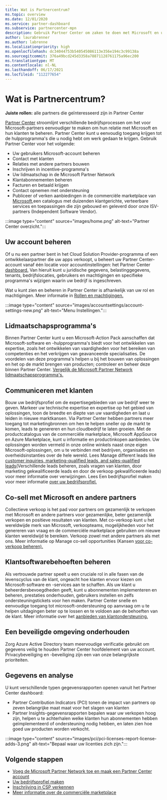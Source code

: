 ```yaml
---
title: Wat is Partnercentrum?
ms.topic: overview
ms.date: 12/01/2020
ms.service: partner-dashboard
ms.subservice: partnercenter-mpn
description: Gebruik Partner Center om zaken te doen met Microsoft en uw klanten
author: laurabrenner
ms.author: labrenne
ms.localizationpriority: high
ms.openlocfilehash: dc34044753b540545086113e356e194c3c99138a
ms.sourcegitcommit: 376a49bcd245d3358a78871128761175a96ec200
ms.translationtype: MT
ms.contentlocale: nl-NL
ms.lasthandoff: 06/17/2021
ms.locfileid: "112277654"
---
```

# <a name="what-is-partner-center"></a>Wat is Partnercentrum?

**Juiste rollen:** alle partners die geïnteresseerd zijn in Partner Center

[Partner Center](https://partner.microsoft.com/dashboard/home) stroomlijnt verschillende bedrijfsprocessen om het voor Microsoft-partners eenvoudiger te maken om hun relatie met Microsoft en hun klanten te beheren. Partner Center kunt u eenvoudig toegang krijgen tot de hulpprogramma's die u nodig hebt om werk gedaan te krijgen. Gebruik Partner Center voor het volgende:

- Uw gebruikers Microsoft-account beheren
- Contact met klanten
- Relaties met andere partners bouwen
- Inschrijven in incentive-programma's
- Uw lidmaatschap in de Microsoft Partner Network
- Klantabonnementen beheren
- Facturen en betaald krijgen
- Contact opnemen met ondersteuning
- Publiceer of verken aanbiedingen in de commerciële marketplace van [Microsoft,](/azure/marketplace)een catalogus met duizenden klantgerichte, verteerbare services en toepassingen die zijn gebouwd en geleverd door onze ISV-partners (Independent Software Vendor).

:::image type="content" source="images/home.png" alt-text="Partner Center overzicht.":::

## <a name="manage-your-account"></a>Uw account beheren

Of u nu een partner bent in het Cloud Solution Provider-programma of een ontwikkelaarpartner die uw apps verkoopt, u beheert uw Partner Center-account vanaf één locatie voor accountinstellingen: het Partner Center [dashboard.](https://partner.microsoft.com/dashboard/home) Van hieruit kunt u juridische gegevens, belastinggegevens, tenants, bedrijfslocaties, gebruikers en machtigingen en specifieke programma's wijzigen waarin uw bedrijf is ingeschreven.

Wat u kunt zien en beheren in Partner Center is afhankelijk van uw rol en machtigingen. Meer informatie in [Rollen en machtigingen.](permissions-overview.md)

:::image type="content" source="images/accountsettings/account-settings-new.png" alt-text="Menu Instellingen.":::

## <a name="membership-programs"></a>Lidmaatschapsprogramma's

Binnen Partner Center kunt u een Microsoft-Action Pack aanschaffen dat Microsoft-software en -hulpprogramma's biedt voor het ontwikkelen van expertise, zoals het ontwikkelen van vaardigheden voor het bereiken van competenties en het verkrijgen van geavanceerde specialisaties. De voordelen van deze programma's helpen u bij het bouwen van oplossingen en het op de markt brengen van producten; controleer en beheer deze binnen Partner Center. [Vergelijk de Microsoft Partner Network lidmaatschapsprogramma's.](https://partner.microsoft.com/membership/compare-offers)

## <a name="connect-with-customers"></a>Communiceren met klanten

Bouw uw bedrijfsprofiel om de expertisegebieden van uw bedrijf weer te geven. Markeer uw technische expertise en expertise op het gebied van oplossingen, toon de breedte en diepte van uw vaardigheden en laat u leiden in nieuwe marktkansen. Via Partner Center hebben partners meer toegang tot marketingbronnen om hen te helpen sneller op de markt te komen, leads te genereren en hun cloudbedrijf te laten groeien. Met de productcatalogus van de commerciële marketplace, Microsoft AppSource en Azure Marketplace, kunt u informatie en productinkopen aanbieden. Uw oplossingen worden vermeld in onze online winkels naast onze eigen Microsoft-oplossingen, om u te verbinden met bedrijven, organisaties en overheidsinstanties over de hele wereld. Lees Manage different leads like [customer inquiries, marketing-qualified leads, and sales-qualified leads](manage-leads.md)(Verschillende leads beheren, zoals vragen van klanten, door marketing gekwalificeerde leads en door de verkoop gekwalificeerde leads) voor meer informatie over verwijzingen. Lees Een bedrijfsprofiel maken voor meer informatie [over uw bedrijfsprofiel.](create-a-marketing-profile.md)

## <a name="co-sell-with-microsoft-and-other-partners"></a>Co-sell met Microsoft en andere partners

Collectieve verkoop is het pad voor partners om gezamenlijk te verkopen met Microsoft en andere partners voor gezamenlijke, beter gezamenlijk verkopen en positieve resultaten van klanten. Met co-verkoop kunt u het wereldwijde merk van Microsoft, verkoopteams, mogelijkheden voor het genereren van vraag en de commerciële marketplace gebruiken om nieuwe klanten wereldwijd te bereiken. Verkoop zowel met andere partners als met ons. Meer informatie op Manage co-sell opportunities (Kansen [voor co-verkoop beheren).](manage-co-sell-opportunities.md)

## <a name="manage-customer-software-needs"></a>Klantsoftwarebehoeften beheren

Als vertrouwde partner speelt u een cruciale rol in alle fasen van de levenscyclus van de klant, ongeacht hoe klanten ervoor kiezen om Microsoft-software en -services aan te schaffen. Als uw klant u beheerdersbevoegdheden geeft, kunt u abonnementen implementeren en beheren, prestaties onderhouden, gebruikers instellen en zelfs ondersteuningstickets voor hen maken. Partner Center snelle en eenvoudige toegang tot microsoft-ondersteuning op aanvraag om u te helpen uitdagingen beter op te lossen en te voldoen aan de behoeften van de klant. Meer informatie over het [aanbieden van klantondersteuning.](customer-support.md)

## <a name="maintain-a-secure-environment"></a>Een beveiligde omgeving onderhouden

Zorg Azure Active Directory team meervoudige verificatie gebruikt om gegevens veilig te [](partner-security-requirements-mandating-mfa.md) houden Partner Center hoofdelement van uw account. Privacybeveiliging en -beveiliging zijn een van onze belangrijkste prioriteiten.

## <a name="data-and-analytics"></a>Gegevens en analyse

U kunt verschillende typen gegevensrapporten openen vanuit het Partner Center dashboard:

- Partner Contribution Indicators (PCI) tonen de impact van partners op zeven belangrijke maat maat voor het slagen van klanten
- Partner Insights-gegevensrapporten bepalen waar uw verkopen hoog zijn, helpen u te achterhalen welke klanten hun abonnementen hebben geïmplementeerd of ondersteuning nodig hebben, en laten zien hoe goed uw producten worden verkocht.

:::image type="content" source="images/pci/pci-licenses-report-license-adds-3.png" alt-text="Bepaal waar uw licenties zich zijn.":::

## <a name="next-steps"></a>Volgende stappen

- [Voeg de Microsoft Partner Network toe en maak een Partner Center account](mpn-create-a-partner-center-account.md)
- [Uw bedrijfsprofiel maken](create-a-marketing-profile.md)
- [Inschrijving in CSP verkennen](csp-overview.md)
- [Meer informatie over de commerciële marketplace](csp-commercial-marketplace-overview.md)

